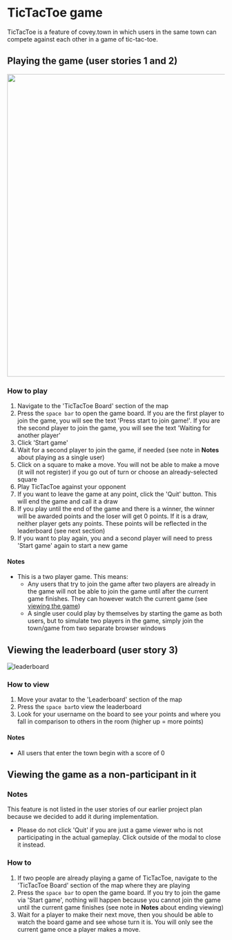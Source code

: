# TicTacToe game
TicTacToe is a feature of covey.town in which users in the same town can compete against each other in a game of tic-tac-toe. 

## Playing the game (user stories 1 and 2)
<p align=center><img src="https://user-images.githubusercontent.com/35878459/115083143-abd9cb80-9ea2-11eb-8f43-78c1d10eed22.gif" height="700"/></p>

### How to play
1. Navigate to the 'TicTacToe Board' section of the map
2. Press the `space bar` to open the game board. If you are the first player to join the game, you will see the text 'Press start to join game!'. If you are the second player to join the game, you will see the text 'Waiting for another player'
3. Click 'Start game'
4. Wait for a second player to join the game, if needed (see note in **Notes** about playing as a single user) 
5. Click on a square to make a move. You will not be able to make a move (it will not register) if you go out of turn or choose an already-selected square
6. Play TicTacToe against your opponent
7. If you want to leave the game at any point, click the 'Quit' button. This will end the game and call it a draw
8. If you play until the end of the game and there is a winner, the winner will be awarded points and the loser will get 0 points. If it is a draw, neither player gets any points. These points will be reflected in the leaderboard (see next section)
9. If you want to play again, you and a second player will need to press 'Start game' again to start a new game

#### Notes
- This is a two player game. This means:
  - Any users that try to join the game after two players are already in the game will not be able to join the game until after the current game finishes. They can however watch the current game (see [viewing the game](#viewing-the-game-as-a-non-participant-in-it))
  - A single user could play by themselves by starting the game as both users, but to simulate two players in the game, simply join the town/game from two separate browser windows 

## Viewing the leaderboard (user story 3)
![leaderboard](https://user-images.githubusercontent.com/35878459/115081670-65836d00-9ea0-11eb-922b-2a1420547fbe.gif)

### How to view
1. Move your avatar to the 'Leaderboard' section of the map
2. Press the `space bar`to view the leaderboard
3. Look for your username on the board to see your points and where you fall in comparison to others in the room (higher up = more points)

#### Notes
- All users that enter the town begin with a score of 0

## Viewing the game as a non-participant in it
### Notes
This feature is not listed in the user stories of our earlier project plan because we decided to add it during implementation. 
- Please do not click 'Quit' if you are just a game viewer who is not participating in the actual gameplay. Click outside of the modal to close it instead. 

### How to 
1. If two people are already playing a game of TicTacToe, navigate to the 'TicTacToe Board' section of the map where they are playing
2. Press the `space bar` to open the game board. If you try to join the game via 'Start game', nothing will happen because you cannot join the game until the current game finishes (see note in **Notes** about ending viewing)
3. Wait for a player to make their next move, then you should be able to watch the board game and see whose turn it is. You will only see the current game once a player makes a move.
